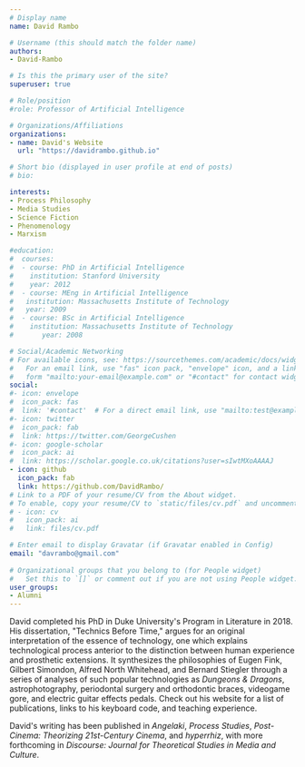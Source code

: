 ```yaml
---
# Display name
name: David Rambo

# Username (this should match the folder name)
authors:
- David-Rambo

# Is this the primary user of the site?
superuser: true

# Role/position
#role: Professor of Artificial Intelligence

# Organizations/Affiliations
organizations:
- name: David's Website
  url: "https://davidrambo.github.io"

# Short bio (displayed in user profile at end of posts)
# bio:

interests:
- Process Philosophy
- Media Studies
- Science Fiction
- Phenomenology
- Marxism

#education:
#  courses:
#  - course: PhD in Artificial Intelligence
#    institution: Stanford University
#    year: 2012
#  - course: MEng in Artificial Intelligence
#   institution: Massachusetts Institute of Technology
#   year: 2009
#  - course: BSc in Artificial Intelligence
#    institution: Massachusetts Institute of Technology
#       year: 2008

# Social/Academic Networking
# For available icons, see: https://sourcethemes.com/academic/docs/widgets/#icons
#   For an email link, use "fas" icon pack, "envelope" icon, and a link in the
#   form "mailto:your-email@example.com" or "#contact" for contact widget.
social:
#- icon: envelope
#  icon_pack: fas
#  link: '#contact'  # For a direct email link, use "mailto:test@example.org".
#- icon: twitter
#  icon_pack: fab
#  link: https://twitter.com/GeorgeCushen
#- icon: google-scholar
#  icon_pack: ai
#  link: https://scholar.google.co.uk/citations?user=sIwtMXoAAAAJ
- icon: github
  icon_pack: fab
  link: https://github.com/DavidRambo/
# Link to a PDF of your resume/CV from the About widget.
# To enable, copy your resume/CV to `static/files/cv.pdf` and uncomment the lines below.  
# - icon: cv
#   icon_pack: ai
#   link: files/cv.pdf

# Enter email to display Gravatar (if Gravatar enabled in Config)
email: "davrambo@gmail.com"
  
# Organizational groups that you belong to (for People widget)
#   Set this to `[]` or comment out if you are not using People widget.  
user_groups:
- Alumni
---
```

David completed his PhD in Duke University's Program in Literature in 2018. His dissertation, "Technics Before Time," argues for an original interpretation of the essence of technology, one which explains technological process anterior to the distinction between human experience and prosthetic extensions. It synthesizes the philosophies of Eugen Fink, Gilbert Simondon, Alfred North Whitehead, and Bernard Stiegler through a series of analyses of such popular technologies as *Dungeons & Dragons*, astrophotography, periodontal surgery and orthodontic braces, videogame gore, and electric guitar effects pedals. Check out his website for a list of publications, links to his keyboard code, and teaching experience.

David's writing has been published in *Angelaki*, *Process Studies*, *Post-Cinema: Theorizing 21st-Century Cinema*, and *hyperrhiz*, with more forthcoming in *Discourse: Journal for Theoretical Studies in Media and Culture*.
